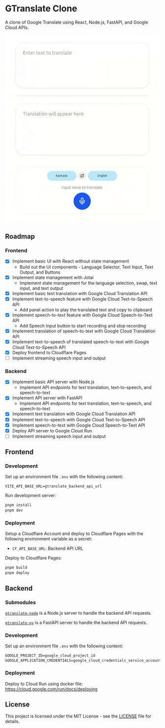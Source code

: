 # GTranslate Clone

A clone of Google Translate using React, Node.js, FastAPI, and Google Cloud APIs.

![GTranslate Video](gtranslate-clone.gif)

## Roadmap

### Frontend

- [x] Implement basic UI with React without state management
  - Build out the UI components - Language Selector, Text Input, Text Output, and Buttons
- [x] Implement state management with Jotai
  - Implement state management for the language selection, swap, text input, and text output
- [x] Implement basic text translation with Google Cloud Translation API
- [x] Implement text-to-speech feature with Google Cloud Text-to-Speech API
  - Add panel action to play the translated text and copy to clipboard
- [x] Implement speech-to-text feature with Google Cloud Speech-to-Text API
  - Add Speech Input button to start recording and stop recording
- [x] Implement translation of speech-to-text with Google Cloud Translation API
- [x] Implement text-to-speech of translated speech-to-text with Google Cloud Text-to-Speech API
- [x] Deploy frontend to Cloudflare Pages
- [ ] Implement streaming speech input and output

### Backend

- [x] Implement basic API server with Node.js
  - Implement API endpoints for text translation, text-to-speech, and speech-to-text
- [x] Implement API server with FastAPI
  - Implement API endpoints for text translation, text-to-speech, and speech-to-text
- [x] Implement text translation with Google Cloud Translation API
- [x] Implement text-to-speech with Google Cloud Text-to-Speech API
- [x] Implement speech-to-text with Google Cloud Speech-to-Text API
- [x] Deploy API server to Google Cloud Run
- [ ] Implement streaming speech input and output

## Frontend

### Development

Set up an environment file `.env` with the following content:

```env
VITE_API_BASE_URL=gtranslate_backend_api_url
```

Run development server:

```bash
pnpm install
pnpm dev
```

### Deployment

Setup a Cloudflare Account and deploy to Cloudflare Pages with the following environment variable as a secret:

- `CF_API_BASE_URL`: Backend API URL

Deploy to Cloudflare Pages:

```bash
pnpm build
pnpm deploy
```

## Backend

### Submodules

[`gtranslate-node`](https://github.com/sreeharsha-rav/gtranslate-node) is a Node.js server to handle the backend API requests.

[`gtranslate-py`](https://github.com/sreeharsha-rav/gtranslate-py) is a FastAPI server to handle the backend API requests.

### Development

Set up an environment file `.env` with the following content:

```env
GOOGLE_PROJECT_ID=google_cloud_project_id
GOOGLE_APPLICATION_CREDENTIALS=google_cloud_credentials_service_account_key.json
```

### Deployment

Deploy to Cloud Run using docker file: https://cloud.google.com/run/docs/deploying

## License

This project is licensed under the MIT License - see the [LICENSE](LICENSE) file for details.
